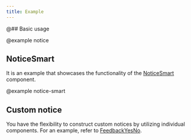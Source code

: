 ```yaml
---
title: Example
---
```


@## Basic usage

@example notice

## NoticeSmart

It is an example that showcases the functionality of the [NoticeSmart](/components/notice/notice-api/#noticesmart) component.

@example notice-smart

## Custom notice

You have the flexibility to construct custom notices by utilizing individual components. For an example, refer to [FeedbackYesNo](/patterns/feedback-yes-no/feedback-yes-no-code/).
